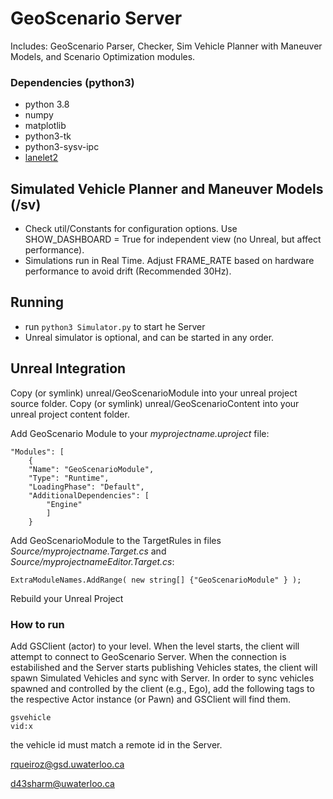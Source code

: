 #   GeoScenario Server
Includes: GeoScenario Parser, Checker, Sim Vehicle Planner with Maneuver Models, and Scenario Optimization modules.

### Dependencies (python3)
- python 3.8
- numpy
- matplotlib
- python3-tk
- python3-sysv-ipc
- [lanelet2](https://github.com/yuzhangbit/lanelet2_standalone)

## Simulated Vehicle Planner and Maneuver Models (/sv)
- Check util/Constants for configuration options. Use SHOW_DASHBOARD = True for independent view (no Unreal, but affect performance).
- Simulations run in Real Time. Adjust FRAME_RATE based on hardware performance to avoid drift (Recommended 30Hz).

## Running
- run `python3 Simulator.py` to start he Server
- Unreal simulator is optional, and can be started in any order.


## Unreal Integration
Copy (or symlink) unreal/GeoScenarioModule into your unreal project source folder.
Copy (or symlink) unreal/GeoScenarioContent into your unreal project content folder.

Add GeoScenario Module to your *myprojectname.uproject* file:

```
"Modules": [
    {
    "Name": "GeoScenarioModule",
    "Type": "Runtime",
    "LoadingPhase": "Default",
    "AdditionalDependencies": [
        "Engine"
        ]
	}
```

Add GeoScenarioModule to the TargetRules in files *Source/myprojectname.Target.cs* and *Source/myprojectnameEditor.Target.cs*:

```
ExtraModuleNames.AddRange( new string[] {"GeoScenarioModule" } );
```
Rebuild your Unreal Project

### How to run

Add GSClient (actor) to your level. 
When the level starts, the client will attempt to connect to GeoScenario Server.
When the connection is estabilished and the Server starts publishing Vehicles states, the client will spawn Simulated Vehicles and sync with Server.
In order to sync vehicles spawned and controlled by the client (e.g., Ego), add the following tags to the respective Actor instance (or Pawn) and GSClient will find them. 

```
gsvehicle
vid:x
```
the vehicle id must match a remote id in the Server.


rqueiroz@gsd.uwaterloo.ca

d43sharm@uwaterloo.ca